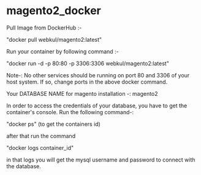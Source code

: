 # magento2_docker

Pull Image from DockerHub :-

"docker pull webkul/magento2:latest"

Run your container by following command :-

"docker run -d -p 80:80 -p 3306:3306 webkul/magento2:latest"

Note-: No other services should be running on port 80 and 3306 of your host system. If so, change ports in the above docker command.

Your DATABASE NAME for magento installation -: magento2

In order to access the credentials of your database, you have to get the container's console. Run the following command-:

"docker ps" (to get the containers id)

after that run the command

"docker logs container_id"

in that logs you will get the mysql username and password to connect with the database.
